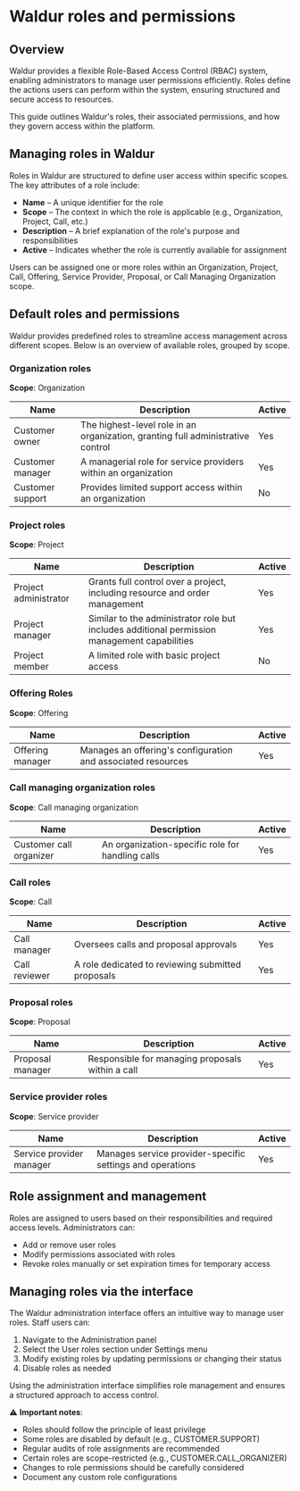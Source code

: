 # Waldur roles and permissions

## Overview

Waldur provides a flexible Role-Based Access Control (RBAC) system, enabling administrators to manage user permissions efficiently. Roles define the actions users can perform within the system, ensuring structured and secure access to resources.

This guide outlines Waldur's roles, their associated permissions, and how they govern access within the platform.

## Managing roles in Waldur

Roles in Waldur are structured to define user access within specific scopes. The key attributes of a role include:

- **Name** – A unique identifier for the role
- **Scope** – The context in which the role is applicable (e.g., Organization, Project, Call, etc.)
- **Description** – A brief explanation of the role's purpose and responsibilities
- **Active** – Indicates whether the role is currently available for assignment

Users can be assigned one or more roles within an Organization, Project, Call, Offering, Service Provider, Proposal, or Call Managing Organization scope.

## Default roles and permissions

Waldur provides predefined roles to streamline access management across different scopes. Below is an overview of available roles, grouped by scope.

### Organization roles

**Scope**: Organization

| Name | Description | Active |
|------|-------------|--------|
| Customer owner | The highest-level role in an organization, granting full administrative control | Yes |
| Customer manager | A managerial role for service providers within an organization | Yes |
| Customer support | Provides limited support access within an organization | No |

### Project roles

**Scope**: Project

| Name | Description | Active |
|------|-------------|--------|
| Project administrator | Grants full control over a project, including resource and order management | Yes |
| Project manager | Similar to the administrator role but includes additional permission management capabilities | Yes |
| Project member | A limited role with basic project access | No |

### Offering Roles

**Scope**: Offering

| Name | Description | Active |
|------|-------------|--------|
| Offering manager | Manages an offering's configuration and associated resources | Yes |

### Call managing organization roles

**Scope**: Call managing organization

| Name | Description | Active |
|------|-------------|--------|
| Customer call organizer | An organization-specific role for handling calls | Yes |

### Call roles

**Scope**: Call

| Name | Description | Active |
|------|-------------|--------|
| Call manager  | Oversees calls and proposal approvals | Yes |
| Call reviewer  | A role dedicated to reviewing submitted proposals | Yes |


### Proposal roles

**Scope**: Proposal

| Name | Description | Active |
|------|-------------|--------|
| Proposal manager | Responsible for managing proposals within a call | Yes |

### Service provider roles

**Scope**: Service provider

| Name | Description | Active |
|------|-------------|--------|
| Service provider manager  | Manages service provider-specific settings and operations | Yes |

## Role assignment and management

Roles are assigned to users based on their responsibilities and required access levels. Administrators can:

- Add or remove user roles
- Modify permissions associated with roles
- Revoke roles manually or set expiration times for temporary access

## Managing roles via the interface

The Waldur administration interface offers an intuitive way to manage user roles. Staff users can:

1. Navigate to the Administration panel
2. Select the User roles section under Settings menu
3. Modify existing roles by updating permissions or changing their status
4. Disable roles as needed

Using the administration interface simplifies role management and ensures a structured approach to access control.

⚠️ **Important notes**:

- Roles should follow the principle of least privilege
- Some roles are disabled by default (e.g., CUSTOMER.SUPPORT)
- Regular audits of role assignments are recommended
- Certain roles are scope-restricted (e.g., CUSTOMER.CALL_ORGANIZER)
- Changes to role permissions should be carefully considered
- Document any custom role configurations

